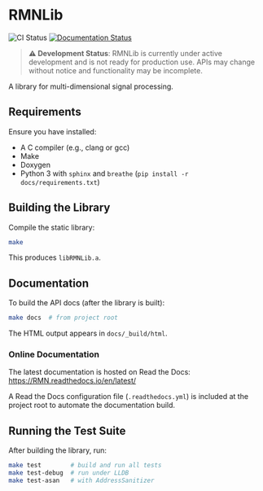 # RMNLib

![CI Status](https://github.com/pjgrandinetti/RMNLib/actions/workflows/ci.yml/badge.svg)
[![Documentation Status](https://readthedocs.org/projects/RMN/badge/?version=latest)](https://RMN.readthedocs.io/en/latest/?badge=latest)

> **⚠️ Development Status**: RMNLib is currently under active development and is not ready for production use. APIs may change without notice and functionality may be incomplete.

A library for multi-dimensional signal processing.

## Requirements

Ensure you have installed:

- A C compiler (e.g., clang or gcc)
- Make
- Doxygen
- Python 3 with `sphinx` and `breathe` (`pip install -r docs/requirements.txt`)

## Building the Library

Compile the static library:

```bash
make
```

This produces `libRMNLib.a`.

## Documentation

To build the API docs (after the library is built):

```bash
make docs  # from project root
```

The HTML output appears in `docs/_build/html`.

### Online Documentation

The latest documentation is hosted on Read the Docs: https://RMN.readthedocs.io/en/latest/

A Read the Docs configuration file (`.readthedocs.yml`) is included at the project root to automate the documentation build.

## Running the Test Suite

After building the library, run:

```bash
make test        # build and run all tests
make test-debug  # run under LLDB
make test-asan   # with AddressSanitizer
```
